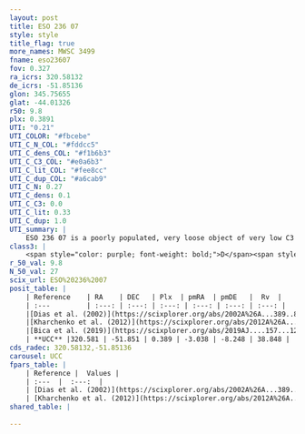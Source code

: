```yaml
---
layout: post
title: ESO 236 07
style: style
title_flag: true
more_names: MWSC 3499
fname: eso23607
fov: 0.327
ra_icrs: 320.58132
de_icrs: -51.85136
glon: 345.75655
glat: -44.01326
r50: 9.8
plx: 0.3891
UTI: "0.21"
UTI_COLOR: "#fbcebe"
UTI_C_N_COL: "#fddcc5"
UTI_C_dens_COL: "#f1b6b3"
UTI_C_C3_COL: "#e0a6b3"
UTI_C_lit_COL: "#fee8cc"
UTI_C_dup_COL: "#a6cab9"
UTI_C_N: 0.27
UTI_C_dens: 0.1
UTI_C_C3: 0.0
UTI_C_lit: 0.33
UTI_C_dup: 1.0
UTI_summary: |
    ESO 236 07 is a poorly populated, very loose object of very low C3 quality. It is poorly studied in the literature, with no articles listed in the last 6 years.
class3: |
    <span style="color: purple; font-weight: bold;">D</span><span style="color: purple; font-weight: bold;">D</span>
r_50_val: 9.8
N_50_val: 27
scix_url: ESO%20236%2007
posit_table: |
    | Reference    | RA    | DEC   | Plx  | pmRA  | pmDE   |  Rv  |
    | :---         | :---: | :---: | :---: | :---: | :---: | :---: |
    |[Dias et al. (2002)](https://scixplorer.org/abs/2002A%26A...389..871D) | 320.367 | -51.812 | -- | 3.6 | -4.99 | -- |
    |[Kharchenko et al. (2012)](https://scixplorer.org/abs/2012A%26A...543A.156K) | 320.49 | -51.865 | -- | 2.3 | 0.79 | -- |
    |[Bica et al. (2019)](https://scixplorer.org/abs/2019AJ....157...12B) | 320.367 | -51.817 | -- | -- | -- | -- |
    | **UCC** |320.581 | -51.851 | 0.389 | -3.038 | -8.248 | 38.848 | 
cds_radec: 320.58132,-51.85136
carousel: UCC
fpars_table: |
    | Reference |  Values |
    | :---  |  :---:  |
    | [Dias et al. (2002)](https://scixplorer.org/abs/2002A%26A...389..871D) | `E(B-V)=0.042, Dist=2933.0, Age=9.75` |
    | [Kharchenko et al. (2012)](https://scixplorer.org/abs/2012A%26A...543A.156K) | `e_bv=0.042, distance=2933, log_age=9.75` |
shared_table: |
    
---
```

